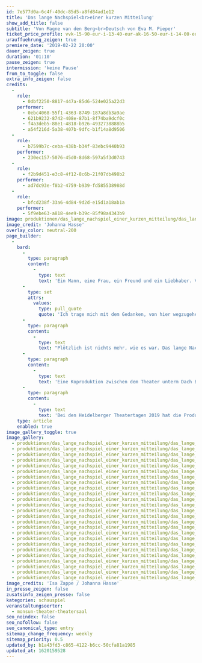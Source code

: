 ```yaml
---
id: 7e577d0a-6c4f-40dc-85d5-a8fd84ad1e12
title: 'Das lange Nachspiel<br>einer kurzen Mitteilung'
show_add_title: false
subtitle: 'Von Magne van den Berg<br>Deutsch von Eva M. Pieper'
ticket_price_profile: vvk-15-90-eur-i-13-40-eur-ak-16-50-eur-i-14-00-eur
urauffuehrung_zeigen: true
premiere_date: '2019-02-22 20:00'
dauer_zeigen: true
duration: '01:10'
pause_zeigen: true
intermission: 'keine Pause'
from_to_toggle: false
extra_info_zeigen: false
credits:
  -
    role:
      - 0dbf2250-8817-447a-85d6-524e025a22d3
    performer:
      - 0ebc4068-55f1-4363-8749-187a8db3a9ae
      - 621b9232-8742-408e-87b1-8f74ba9dcf0c
      - f4a3deb5-88e1-4818-b926-4932738888b5
      - a54f216d-5a38-407b-9dfc-b1f14a8d9506
  -
    role:
      - b7599b7c-ceba-438b-b34f-83ebc9440b93
    performer:
      - 230ec157-5076-45d0-8d68-597a5f3d0743
  -
    role:
      - f2b9d451-e3c8-4f12-8c6b-21f07db498b2
    performer:
      - ad7dc93e-f8b2-4759-b939-fd585538988d
  -
    role:
      - bfcd238f-33a6-4d84-9d2d-e15d1a18ab1a
    performer:
      - 5f9ebe63-a818-4ee9-b39c-85f98a4343b9
image: produktionen/das_lange_nachspiel_einer_kurzen_mitteilung/das_lange_nachspiel_c_johanna_hasse_2019_cover.jpg
image_credit: 'Johanna Hasse'
overlay_color: neutral-200
page_builder:
  -
    bard:
      -
        type: paragraph
        content:
          -
            type: text
            text: 'Ein Mann, eine Frau, ein Freund und ein Liebhaber. Vier Freunde seit ewigen Zeiten. Jeder von ihnen hat seinen festen Platz. Bis eines Tages Jon zu Louise sagt:'
      -
        type: set
        attrs:
          values:
            type: pull_quote
            quote: 'Ich trage mich mit dem Gedanken, von hier wegzugehen.'
      -
        type: paragraph
        content:
          -
            type: text
            text: "Plötzlich ist nichts mehr, wie es war. Das lange Nachspiel einer kurzen Mitteilung\_rast im Sprach-Stakkato über die Gefühlsklaviatur. Kunstvoll und mit einem feinen Gespür für Komik und Tragik formt die niederländische Autorin Magne van den Berg die Dialoge zwischen ihren Figuren und lenkt den Blick auf die Fragilität unseres sozialen Miteinander.\_"
      -
        type: paragraph
        content:
          -
            type: text
            text: 'Eine Koproduktion zwischen dem Theater unterm Dach Berlin und dem monsun.theater Hamburg. Gefördert von der Ilse und Dr. Horst Rusch Stiftung.'
      -
        type: paragraph
        content:
          -
            type: text
            text: 'Bei den Heidelberger Theatertagen 2019 hat die Produktion den Publikumspreis „Puck“ gewonnen.'
    type: article
    enabled: true
image_gallery_toggle: true
image_gallery:
  - produktionen/das_lange_nachspiel_einer_kurzen_mitteilung/das_lange_nachspiel_c_isa_zappe_2019_001.JPG
  - produktionen/das_lange_nachspiel_einer_kurzen_mitteilung/das_lange_nachspiel_c_isa_zappe_2019_009.JPG
  - produktionen/das_lange_nachspiel_einer_kurzen_mitteilung/das_lange_nachspiel_c_isa_zappe_2019_022.JPG
  - produktionen/das_lange_nachspiel_einer_kurzen_mitteilung/das_lange_nachspiel_c_isa_zappe_2019_031.JPG
  - produktionen/das_lange_nachspiel_einer_kurzen_mitteilung/das_lange_nachspiel_c_isa_zappe_2019_034.JPG
  - produktionen/das_lange_nachspiel_einer_kurzen_mitteilung/das_lange_nachspiel_c_isa_zappe_2019_054.JPG
  - produktionen/das_lange_nachspiel_einer_kurzen_mitteilung/das_lange_nachspiel_c_isa_zappe_2019_080.JPG
  - produktionen/das_lange_nachspiel_einer_kurzen_mitteilung/das_lange_nachspiel_c_isa_zappe_2019_086.JPG
  - produktionen/das_lange_nachspiel_einer_kurzen_mitteilung/das_lange_nachspiel_c_isa_zappe_2019_105.JPG
  - produktionen/das_lange_nachspiel_einer_kurzen_mitteilung/das_lange_nachspiel_c_isa_zappe_2019_110.JPG
  - produktionen/das_lange_nachspiel_einer_kurzen_mitteilung/das_lange_nachspiel_c_johanna_hasse_2019_111.JPG
  - produktionen/das_lange_nachspiel_einer_kurzen_mitteilung/das_lange_nachspiel_c_johanna_hasse_2019_112.JPG
  - produktionen/das_lange_nachspiel_einer_kurzen_mitteilung/das_lange_nachspiel_c_johanna_hasse_2019_113.JPG
  - produktionen/das_lange_nachspiel_einer_kurzen_mitteilung/das_lange_nachspiel_c_johanna_hasse_2019_114.JPG
  - produktionen/das_lange_nachspiel_einer_kurzen_mitteilung/das_lange_nachspiel_c_johanna_hasse_2019_117.JPG
  - produktionen/das_lange_nachspiel_einer_kurzen_mitteilung/das_lange_nachspiel_c_johanna_hasse_2019_118.JPG
  - produktionen/das_lange_nachspiel_einer_kurzen_mitteilung/das_lange_nachspiel_c_johanna_hasse_2019_119.JPG
  - produktionen/das_lange_nachspiel_einer_kurzen_mitteilung/das_lange_nachspiel_c_johanna_hasse_2019_120.JPG
  - produktionen/das_lange_nachspiel_einer_kurzen_mitteilung/das_lange_nachspiel_c_johanna_hasse_2019_121.JPG
  - produktionen/das_lange_nachspiel_einer_kurzen_mitteilung/das_lange_nachspiel_c_johanna_hasse_2019_123.JPG
  - produktionen/das_lange_nachspiel_einer_kurzen_mitteilung/das_lange_nachspiel_c_johanna_hasse_2019_124.JPG
  - produktionen/das_lange_nachspiel_einer_kurzen_mitteilung/das_lange_nachspiel_c_johanna_hasse_2019_125.JPG
  - produktionen/das_lange_nachspiel_einer_kurzen_mitteilung/das_lange_nachspiel_c_johanna_hasse_2019_129.JPG
  - produktionen/das_lange_nachspiel_einer_kurzen_mitteilung/das_lange_nachspiel_c_johanna_hasse_2019_130.JPG
  - produktionen/das_lange_nachspiel_einer_kurzen_mitteilung/das_lange_nachspiel_c_johanna_hasse_2019_131.JPG
image_credits: 'Isa Zappe / Johanna Hasse'
in_presse_zeigen: false
zusatsinfo_zeigen_presse: false
kategorien: schauspiel
veranstaltungsoerter:
  - monsun-theater-theatersaal
seo_noindex: false
seo_nofollow: false
seo_canonical_type: entry
sitemap_change_frequency: weekly
sitemap_priority: 0.5
updated_by: b1a43fd3-c865-4122-b6cc-50cfa81a1985
updated_at: 1620159528
---
```

